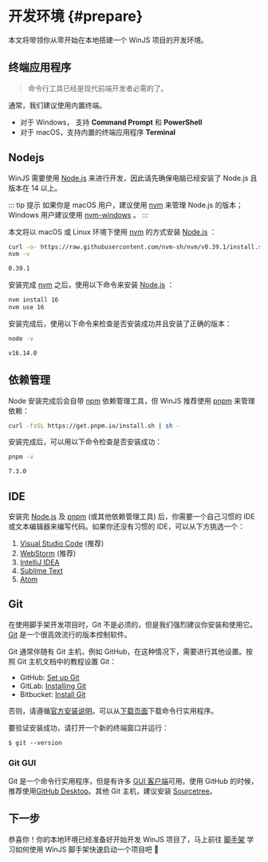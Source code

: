# 开发环境 {#prepare}

本文将带领你从零开始在本地搭建一个 WinJS 项目的开发环境。

## 终端应用程序

> 命令行工具已经是现代前端开发者必需的了。

通常，我们建议使用内置终端。

- 对于 Windows， 支持 **Command Prompt** 和 **PowerShell**
- 对于 macOS，支持内置的终端应用程序 **Terminal**

## Nodejs

WinJS 需要使用 [Node.js](https://nodejs.org/zh-cn/) 来进行开发，因此请先确保电脑已经安装了 Node.js 且版本在 14 以上。
 
::: tip 提示
如果你是 macOS 用户，建议使用 [nvm](https://github.com/nvm-sh/nvm) 来管理 Node.js 的版本；
Windows 用户建议使用 [nvm-windows](https://github.com/coreybutler/nvm-windows) 。
:::

本文将以 macOS 或 Linux 环境下使用 [nvm](https://github.com/nvm-sh/nvm) 的方式安装 [Node.js](https://nodejs.org/zh-cn/) ：

```bash
curl -o- https://raw.githubusercontent.com/nvm-sh/nvm/v0.39.1/install.sh | bash
nvm -v

0.39.1
```

安装完成 [nvm](https://github.com/nvm-sh/nvm) 之后，使用以下命令来安装 [Node.js](https://nodejs.org/zh-cn/) ：

```bash
nvm install 16
nvm use 16
```

安装完成后，使用以下命令来检查是否安装成功并且安装了正确的版本：

```bash
node -v

v16.14.0
```

## 依赖管理

Node 安装完成后会自带 [npm](https://www.npmjs.com/) 依赖管理工具，但 WinJS 推荐使用 [pnpm](https://pnpm.io/) 来管理依赖：

```bash
curl -fsSL https://get.pnpm.io/install.sh | sh -
```

安装完成后，可以用以下命令检查是否安装成功：

```bash
pnpm -v

7.3.0
```

## IDE

安装完 [Node.js](https://nodejs.org/zh-cn/) 及 [pnpm](https://pnpm.io/) (或其他依赖管理工具) 后，你需要一个自己习惯的 IDE 或文本编辑器来编写代码。如果你还没有习惯的 IDE，可以从下方挑选一个：

1. [Visual Studio Code](https://code.visualstudio.com/) (推荐)
2. [WebStorm](https://www.jetbrains.com/webstorm/) (推荐)
3. [IntelliJ IDEA](https://www.jetbrains.com/idea/)
4. [Sublime Text](https://www.sublimetext.com/)
5. [Atom](https://atom.io/)

## Git

在使用脚手架开发项目时，Git 不是必须的，但是我们强烈建议你安装和使用它。[Git](https://git-scm.com/) 是一个很高效流行的版本控制软件。

Git 通常伴随有 Git 主机，例如 GitHub，在这种情况下，需要进行其他设置。按照 Git 主机文档中的教程设置 Git：

- GitHub: [Set up Git](https://help.github.com/en/articles/set-up-git)
- GitLab: [Installing Git](https://docs.gitlab.com/ee/topics/git/how_to_install_git)
- Bitbucket: [Install Git](https://www.atlassian.com/git/tutorials/install-git)

否则，请遵循[官方安装说明](https://git-scm.com/book/en/v2/Getting-Started-Installing-Git)。可以从[下载页面](https://git-scm.com/downloads)下载命令行实用程序。

要验证安装成功，请打开一个新的终端窗口并运行：

```shell
$ git --version
```

### Git GUI

Git 是一个命令行实用程序，但是有许多 [GUI 客户端](https://git-scm.com/downloads/guis/)可用。使用 GitHub 的时候，推荐使用[GitHub Desktop](https://desktop.github.com/)。其他 Git 主机，建议安装 [Sourcetree](https://www.sourcetreeapp.com/)。

## 下一步

恭喜你！你的本地环境已经准备好开始开发 WinJS 项目了，马上前往 [脚手架](boilerplate) 学习如何使用 WinJS 脚手架快速启动一个项目吧 🎉
